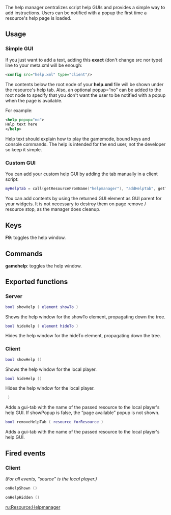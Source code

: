 The help manager centralizes script help GUIs and provides a simple way to add instructions. Users can be notified with a popup the first time a resource's help page is loaded.

Usage
-----

### Simple GUI

If you just want to add a text, adding this **exact** (don't change src nor type) line to your meta.xml will be enough:

``` xml
<config src="help.xml" type="client"/>
```

The contents below the root node of your **help.xml** file will be shown under the resource's help tab. Also, an optional popup=“no” can be added to the root node to specify that you don't want the user to be notified with a popup when the page is available.

For example:

``` xml
<help popup="no">
Help text here
</help>
```

Help text should explain how to play the gamemode, bound keys and console commands. The help is intended for the end user, not the developer so keep it simple.

### Custom GUI

You can add your custom help GUI by adding the tab manually in a client script:

``` lua
myHelpTab = call(getResourceFromName("helpmanager"), "addHelpTab", getThisResource(), true)
```

You can add contents by using the returned GUI element as GUI parent for your widgets. It is not necessary to destroy them on page remove / resource stop, as the manager does cleanup.

Keys
----

**F9**: toggles the help window.

Commands
--------

**gamehelp**: toggles the help window.

Exported functions
------------------

### Server

``` lua
bool showHelp ( element showTo )
```

Shows the help window for the showTo element, propagating down the tree.

``` lua
bool hideHelp ( element hideTo )
```

Hides the help window for the hideTo element, propagating down the tree.

### Client

``` lua
bool showHelp ()
```

Shows the help window for the local player.

``` lua
bool hideHelp ()
```

Hides the help window for the local player.

``` lua
 )
```

Adds a gui-tab with the name of the passed resource to the local player's help GUI. If showPopup is false, the “page available” popup is not shown.

``` lua
bool removeHelpTab ( resource forResource )
```

Adds a gui-tab with the name of the passed resource to the local player's help GUI.

Fired events
------------

### Client

*(For all events, “source” is the local player.)*

``` lua
onHelpShown ()
```

``` lua
onHelpHidden ()
```

[ru:<Resource:Helpmanager>](/ru:Resource:Helpmanager.md "wikilink")
